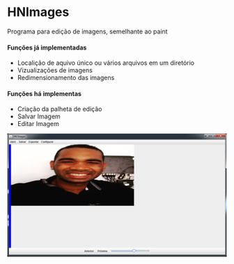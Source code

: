 # HNImages

<p>Programa para edição de imagens, semelhante ao paint</p> 

<h4>Funções já implementadas</h4>
<ul>
	<li>Localição de aquivo único ou vários arquivos em um diretório</li>
	<li>Vizualizações de imagens</li>
	<li>Redimensionamento das imagens</li>
</ul>

<h4>Funções há implementas</h4>
<ul>
	<li>Criação da palheta de edição</li>
	<li>Salvar Imagem</li>
	<li>Editar Imagem</li>	
</ul>


<img src="src/Imagens/print_hnImages.png">